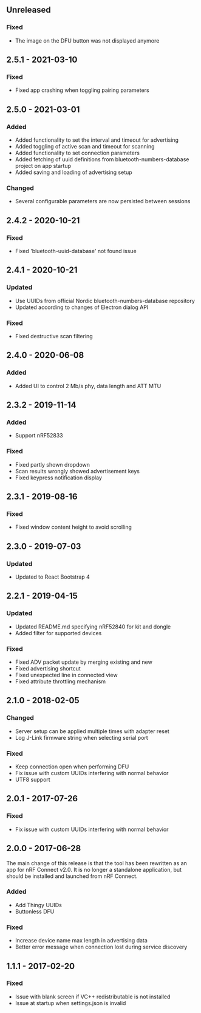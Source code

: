 ## Unreleased
### Fixed
- The image on the DFU button was not displayed anymore

## 2.5.1 - 2021-03-10
### Fixed
- Fixed app crashing when toggling pairing parameters

## 2.5.0 - 2021-03-01
### Added
- Added functionality to set the interval and timeout for advertising
- Added toggling of active scan and timeout for scanning
- Added functionality to set connection parameters
- Added fetching of uuid definitions from bluetooth-numbers-database project on app startup
- Added saving and loading of advertising setup
### Changed
- Several configurable parameters are now persisted between sessions

## 2.4.2 - 2020-10-21
### Fixed
- Fixed 'bluetooth-uuid-database' not found issue

## 2.4.1 - 2020-10-21
### Updated
- Use UUIDs from official Nordic bluetooth-numbers-database repository
- Updated according to changes of Electron dialog API
### Fixed
- Fixed destructive scan filtering

## 2.4.0 - 2020-06-08
### Added
- Added UI to control 2 Mb/s phy, data length and ATT MTU

## 2.3.2 - 2019-11-14
### Added
- Support nRF52833
### Fixed
- Fixed partly shown dropdown
- Scan results wrongly showed advertisement keys
- Fixed keypress notification display

## 2.3.1 - 2019-08-16
### Fixed
- Fixed window content height to avoid scrolling

## 2.3.0 - 2019-07-03
### Updated
- Updated to React Bootstrap 4

## 2.2.1 - 2019-04-15
### Updated
- Updated README.md specifying nRF52840 for kit and dongle
- Added filter for supported devices
### Fixed
- Fixed ADV packet update by merging existing and new
- Fixed advertising shortcut
- Fixed unexpected line in connected view
- Fixed attribute throttling mechanism

## 2.1.0 - 2018-02-05
### Changed
- Server setup can be applied multiple times with adapter reset
- Log J-Link firmware string when selecting serial port
### Fixed
- Keep connection open when performing DFU
- Fix issue with custom UUIDs interfering with normal behavior
- UTF8 support

## 2.0.1 - 2017-07-26
### Fixed
- Fix issue with custom UUIDs interfering with normal behavior

## 2.0.0 - 2017-06-28
The main change of this release is that the tool has been rewritten as an app for nRF Connect v2.0. It is no longer a standalone application, but should be installed and launched from nRF Connect.
### Added
- Add Thingy UUIDs
- Buttonless DFU
### Fixed
- Increase device name max length in advertising data
- Better error message when connection lost during service discovery

## 1.1.1 - 2017-02-20
### Fixed
- Issue with blank screen if VC++ redistributable is not installed
- Issue at startup when settings.json is invalid
